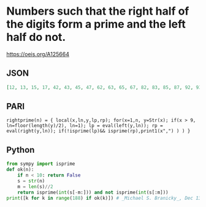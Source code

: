 # Numbers such that the right half of the digits form a prime and the left half do not\.
https://oeis.org/A125664
## JSON
```JSON
[12, 13, 15, 17, 42, 43, 45, 47, 62, 63, 65, 67, 82, 83, 85, 87, 92, 93, 95, 97, 102, 103, 105, 107, 112, 113, 115, 117, 122, 123, 125, 127, 132, 133, 135, 137, 142, 143, 145, 147, 152, 153, 155, 157, 162, 163, 165, 167, 172, 173, 175, 177, 182, 183, 185, 187]
```
## PARI
```PARI
rightprime(n) = { local(x,ln,y,lp,rp); for(x=1,n, y=Str(x); if(x > 9, ln=floor(length(y)/2), ln=1); lp = eval(left(y,ln)); rp = eval(right(y,ln)); if(!isprime(lp)&& isprime(rp),print1(x",") ) ) }
```
## Python
```Python
from sympy import isprime
def ok(n):
    if n < 10: return False
    s = str(n)
    m = len(s)//2
    return isprime(int(s[-m:])) and not isprime(int(s[:m]))
print([k for k in range(188) if ok(k)]) # _Michael S. Branicky_, Dec 13 2021
```
